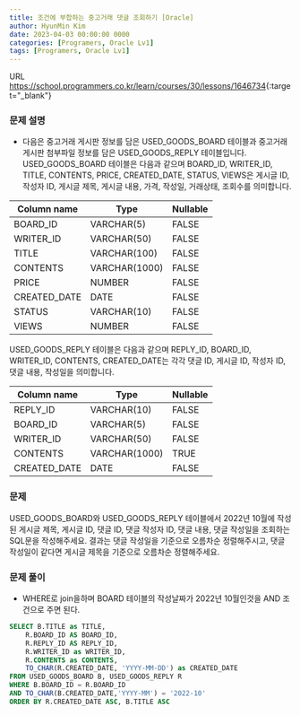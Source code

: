 ```yaml
---
title: 조건에 부합하는 중고거래 댓글 조회하기 [Oracle]
author: HyunMin Kim
date: 2023-04-03 00:00:00 0000
categories: [Programers, Oracle Lv1]
tags: [Programers, Oracle Lv1]
---
```


URL <https://school.programmers.co.kr/learn/courses/30/lessons/1646734>{:target="_blank"}

### 문제 설명
- 다음은 중고거래 게시판 정보를 담은 USED_GOODS_BOARD 테이블과 중고거래 게시판 첨부파일 정보를 담은 USED_GOODS_REPLY 테이블입니다. USED_GOODS_BOARD 테이블은 다음과 같으며 BOARD_ID, WRITER_ID, TITLE, CONTENTS, PRICE, CREATED_DATE, STATUS, VIEWS은 게시글 ID, 작성자 ID, 게시글 제목, 게시글 내용, 가격, 작성일, 거래상태, 조회수를 의미합니다.

Column name	|Type	|Nullable|
|---|---|---|
BOARD_ID|	VARCHAR(5)	|FALSE
WRITER_ID|	VARCHAR(50)| FALSE
TITLE	|VARCHAR(100)|	FALSE
CONTENTS|	VARCHAR(1000)	|FALSE
PRICE|	NUMBER	|FALSE
CREATED_DATE|	DATE	|FALSE
STATUS|	VARCHAR(10)	|FALSE
VIEWS|	NUMBER	|FALSE

USED_GOODS_REPLY 테이블은 다음과 같으며 REPLY_ID, BOARD_ID, WRITER_ID, CONTENTS, CREATED_DATE는 각각 댓글 ID, 게시글 ID, 작성자 ID, 댓글 내용, 작성일을 의미합니다.

Column name	|Type	|Nullable
|---|---|---|
REPLY_ID	|VARCHAR(10)	|FALSE
BOARD_ID	|VARCHAR(5)	|FALSE
WRITER_ID	|VARCHAR(50)|	FALSE
CONTENTS	|VARCHAR(1000)	|TRUE
CREATED_DATE|	DATE|	FALSE

### 문제
USED_GOODS_BOARD와 USED_GOODS_REPLY 테이블에서 2022년 10월에 작성된 게시글 제목, 게시글 ID, 댓글 ID, 댓글 작성자 ID, 댓글 내용, 댓글 작성일을 조회하는 SQL문을 작성해주세요. 결과는 댓글 작성일을 기준으로 오름차순 정렬해주시고, 댓글 작성일이 같다면 게시글 제목을 기준으로 오름차순 정렬해주세요.

### 문제 풀이
- WHERE로 join을하며 BOARD 테이블의 작성날짜가 2022년 10월인것을 AND 조건으로 주면 된다.

```sql
SELECT B.TITLE as TITLE, 
    R.BOARD_ID AS BOARD_ID,
    R.REPLY_ID AS REPLY_ID,
    R.WRITER_ID as WRITER_ID, 
    R.CONTENTS as CONTENTS, 
    TO_CHAR(R.CREATED_DATE, 'YYYY-MM-DD') as CREATED_DATE
FROM USED_GOODS_BOARD B, USED_GOODS_REPLY R
WHERE B.BOARD_ID = R.BOARD_ID
AND TO_CHAR(B.CREATED_DATE,'YYYY-MM') = '2022-10'
ORDER BY R.CREATED_DATE ASC, B.TITLE ASC
```
